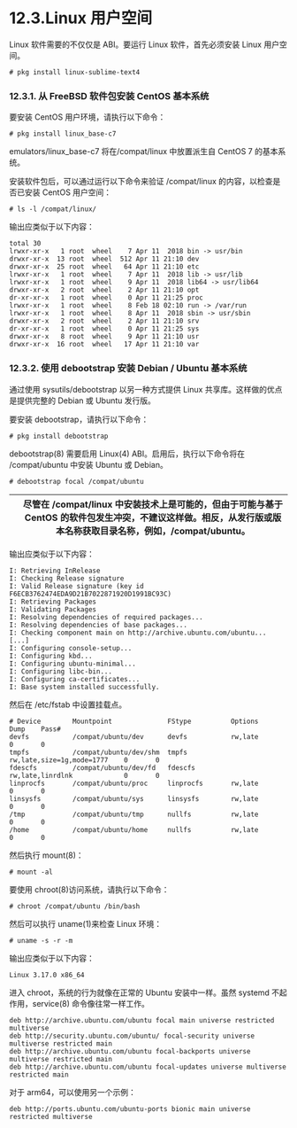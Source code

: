 # 12.3.Linux 用户空间

Linux 软件需要的不仅仅是 ABI。要运行 Linux 软件，首先必须安装 Linux 用户空间。

```
# pkg install linux-sublime-text4
```

### 12.3.1. 从 FreeBSD 软件包安装 CentOS 基本系统

要安装 CentOS 用户环境，请执行以下命令：

```
# pkg install linux_base-c7
```

emulators/linux_base-c7 将在/compat/linux 中放置派生自 CentOS 7 的基本系统。

安装软件包后，可以通过运行以下命令来验证 /compat/linux 的内容，以检查是否已安装 CentOS 用户空间：

```
# ls -l /compat/linux/
```

输出应类似于以下内容：

```
total 30
lrwxr-xr-x   1 root  wheel    7 Apr 11  2018 bin -> usr/bin
drwxr-xr-x  13 root  wheel  512 Apr 11 21:10 dev
drwxr-xr-x  25 root  wheel   64 Apr 11 21:10 etc
lrwxr-xr-x   1 root  wheel    7 Apr 11  2018 lib -> usr/lib
lrwxr-xr-x   1 root  wheel    9 Apr 11  2018 lib64 -> usr/lib64
drwxr-xr-x   2 root  wheel    2 Apr 11 21:10 opt
dr-xr-xr-x   1 root  wheel    0 Apr 11 21:25 proc
lrwxr-xr-x   1 root  wheel    8 Feb 18 02:10 run -> /var/run
lrwxr-xr-x   1 root  wheel    8 Apr 11  2018 sbin -> usr/sbin
drwxr-xr-x   2 root  wheel    2 Apr 11 21:10 srv
dr-xr-xr-x   1 root  wheel    0 Apr 11 21:25 sys
drwxr-xr-x   8 root  wheel    9 Apr 11 21:10 usr
drwxr-xr-x  16 root  wheel   17 Apr 11 21:10 var
```

### 12.3.2. 使用 debootstrap 安装 Debian / Ubuntu 基本系统

通过使用 sysutils/debootstrap 以另一种方式提供 Linux 共享库。这样做的优点是提供完整的 Debian 或 Ubuntu 发行版。

要安装 debootstrap，请执行以下命令：

```
# pkg install debootstrap
```

debootstrap(8) 需要启用 Linux(4) ABI。启用后，执行以下命令将在 /compat/ubuntu 中安装 Ubuntu 或 Debian。

```
# debootstrap focal /compat/ubuntu
```

|  | 尽管在 /compat/linux 中安装技术上是可能的，但由于可能与基于 CentOS 的软件包发生冲突，不建议这样做。相反，从发行版或版本名称获取目录名称，例如，/compat/ubuntu。|
| -- | ----------------------------------------------------------------------------------------------------------------------------------------------------------------- |

输出应类似于以下内容：

```
I: Retrieving InRelease
I: Checking Release signature
I: Valid Release signature (key id F6ECB3762474EDA9D21B7022871920D1991BC93C)
I: Retrieving Packages
I: Validating Packages
I: Resolving dependencies of required packages...
I: Resolving dependencies of base packages...
I: Checking component main on http://archive.ubuntu.com/ubuntu...
[...]
I: Configuring console-setup...
I: Configuring kbd...
I: Configuring ubuntu-minimal...
I: Configuring libc-bin...
I: Configuring ca-certificates...
I: Base system installed successfully.
```

然后在 /etc/fstab 中设置挂载点。

```
# Device        Mountpoint              FStype          Options                      Dump    Pass#
devfs           /compat/ubuntu/dev      devfs           rw,late                      0       0
tmpfs           /compat/ubuntu/dev/shm  tmpfs           rw,late,size=1g,mode=1777    0       0
fdescfs         /compat/ubuntu/dev/fd   fdescfs         rw,late,linrdlnk             0       0
linprocfs       /compat/ubuntu/proc     linprocfs       rw,late                      0       0
linsysfs        /compat/ubuntu/sys      linsysfs        rw,late                      0       0
/tmp            /compat/ubuntu/tmp      nullfs          rw,late                      0       0
/home           /compat/ubuntu/home     nullfs          rw,late                      0       0
```

 然后执行 mount(8)：

```
# mount -al
```

要使用 chroot(8)访问系统，请执行以下命令：

```
# chroot /compat/ubuntu /bin/bash
```

然后可以执行 uname(1)来检查 Linux 环境：

```
# uname -s -r -m
```

输出应类似于以下内容：

```
Linux 3.17.0 x86_64
```

进入 chroot，系统的行为就像在正常的 Ubuntu 安装中一样。虽然 systemd 不起作用，service(8) 命令像往常一样工作。

```
deb http://archive.ubuntu.com/ubuntu focal main universe restricted multiverse
deb http://security.ubuntu.com/ubuntu/ focal-security universe multiverse restricted main
deb http://archive.ubuntu.com/ubuntu focal-backports universe multiverse restricted main
deb http://archive.ubuntu.com/ubuntu focal-updates universe multiverse restricted main
```

对于 arm64，可以使用另一个示例：

```
deb http://ports.ubuntu.com/ubuntu-ports bionic main universe restricted multiverse
```
